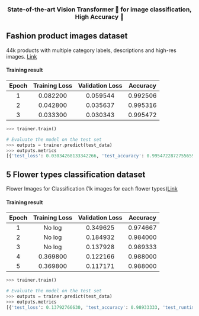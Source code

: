<h3 align="center">
    <p>State-of-the-art Vision Transformer 🤗 for image classification, High Accuracy 🚀</p>
</h3>

## Fashion product images dataset
44k products with multiple category labels, descriptions and high-res images. [Link](https://www.kaggle.com/datasets/paramaggarwal/fashion-product-images-dataset)

#### Training result
|           Epoch            |   Training Loss  | Validation Loss | Accuracy |
|:-------------------------:|:-------------------------------:|:------:| :------:|
|       1        |         0.082200          |  0.059544   | 0.992506 |
|       2        |         0.042800	         |  0.035637   | 0.995316 |
|       3        |         0.033300          |  0.030343   | 0.995472 |


```python
>>> trainer.train()

# Evaluate the model on the test set
>>> outputs = trainer.predict(test_data)
>>> outputs.metrics
[{'test_loss': 0.03034268133342266, 'test_accuracy': 0.9954722872755659, 'test_runtime': 102.7551}]
```

## 5 Flower types classification dataset
Flower Images for Classification (1k images for each flower types)[Link](https://www.kaggle.com/datasets/kausthubkannan/5-flower-types-classification-dataset)

#### Training result
|           Epoch            |   Training Loss  | Validation Loss | Accuracy |
|:-------------------------:|:-------------------------------:|:------:| :------:|
|       1        |         No log	          |  0.349625   | 0.974667 |
|       2        |         No log		         |  0.184932  | 0.984000 |
|       3        |         No log	          |  0.137928   | 0.989333 |
|       4        |         0.369800          |  0.122166  | 0.988000 |
|       5        |         0.369800          |  0.117171   | 0.988000 |


```python
>>> trainer.train()

# Evaluate the model on the test set
>>> outputs = trainer.predict(test_data)
>>> outputs.metrics
[{'test_loss': 0.13792766630, 'test_accuracy': 0.98933333, 'test_runtime': 12.5379}]
```


